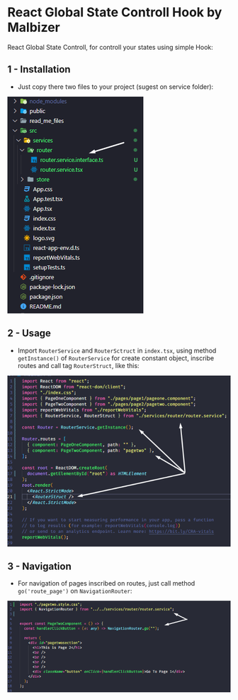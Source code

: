 
# React Global State Controll Hook by Malbizer

React Global State Controll, for controll your states using simple Hook:

## 1 - Installation

* Just copy there two files to your project (sugest on service folder):

![Example](https://github.com/Souzanderson/reactroutemalbizer/blob/main/read_me_files/img1.png?raw=true)

## 2 - Usage

* Import ```RouterService``` and ```RouterSctruct``` in ```index.tsx```, using method ```getInstance()``` of ```RouterService``` for create constant object, inscribe routes and call tag ```RouterStruct```, like this:


![Example](https://github.com/Souzanderson/reactroutemalbizer/blob/main/read_me_files/img2.png?raw=true)

## 3 - Navigation

* For navigation of pages inscribed on routes, just call method ```go('route_page')``` on ```NavigationRouter```:


![Example](https://github.com/Souzanderson/reactroutemalbizer/blob/main/read_me_files/img3.png?raw=true)